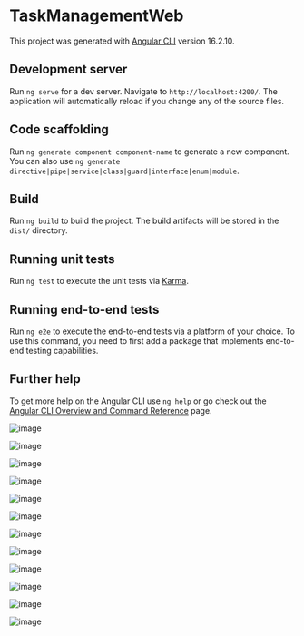 # TaskManagementWeb

This project was generated with [Angular CLI](https://github.com/angular/angular-cli) version 16.2.10.

## Development server

Run `ng serve` for a dev server. Navigate to `http://localhost:4200/`. The application will automatically reload if you change any of the source files.

## Code scaffolding

Run `ng generate component component-name` to generate a new component. You can also use `ng generate directive|pipe|service|class|guard|interface|enum|module`.

## Build

Run `ng build` to build the project. The build artifacts will be stored in the `dist/` directory.

## Running unit tests

Run `ng test` to execute the unit tests via [Karma](https://karma-runner.github.io).

## Running end-to-end tests

Run `ng e2e` to execute the end-to-end tests via a platform of your choice. To use this command, you need to first add a package that implements end-to-end testing capabilities.

## Further help

To get more help on the Angular CLI use `ng help` or go check out the [Angular CLI Overview and Command Reference](https://angular.io/cli) page.

![image](https://github.com/user-attachments/assets/7f9163e0-765b-4428-8051-d28149a986d3)


![image](https://github.com/user-attachments/assets/6e95701a-d523-4162-bbb7-7e190a439297)

![image](https://github.com/user-attachments/assets/b617a418-52bd-46e8-a16c-26f1c69b2c0a)

![image](https://github.com/user-attachments/assets/e73da77f-5cc3-41cd-89e3-298f4cf5fa8c)

![image](https://github.com/user-attachments/assets/4d6e4816-ee11-48a4-a2e4-9443a1863bcb)

![image](https://github.com/user-attachments/assets/7ebbb409-651d-49da-b688-0becfd681623)

![image](https://github.com/user-attachments/assets/85dee4d3-8ab7-48b9-acb8-33cccefbf7a7)

![image](https://github.com/user-attachments/assets/b5d5d844-8407-4b6b-b520-00a6db3b5eec)

![image](https://github.com/user-attachments/assets/6b312c1c-e8c3-47f3-9fb4-58862833dc5a)

![image](https://github.com/user-attachments/assets/354f4a5e-1802-4676-a40f-10038bfca8c7)

![image](https://github.com/user-attachments/assets/78299286-6b24-4d57-84e6-1aa82052cfa5)

![image](https://github.com/user-attachments/assets/5b8e8376-87aa-4057-93cd-cb764225470d)










